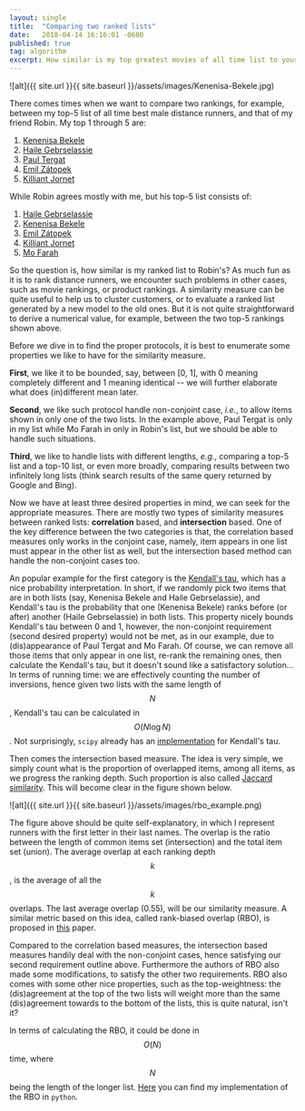 ```yaml
---
layout: single
title:  "Comparing two ranked lists"
date:   2018-04-14 16:16:01 -0600
published: true
tag: algorithm
excerpt: How similar is my top greatest movies of all time list to yours?
---
```

![alt]({{ site.url }}{{ site.baseurl }}/assets/images/Kenenisa-Bekele.jpg)

There comes times when we want to compare two rankings, for example, between my top-5 list of all time best male distance runners, and that of my friend Robin. My top 1 through 5 are:

1. [Kenenisa Bekele](https://en.wikipedia.org/wiki/Kenenisa_Bekele)
2. [Haile Gebrselassie](https://en.wikipedia.org/wiki/Haile_Gebrselassie) 
3. [Paul Tergat](https://en.wikipedia.org/wiki/Paul_Tergat) 
4. [Emil Zátopek](https://en.wikipedia.org/wiki/Emil_Z%C3%A1topek)
5. [Killiant Jornet](https://en.wikipedia.org/wiki/K%C3%ADlian_Jornet_Burgada)

While Robin agrees mostly with me, but his top-5 list consists of:

1. [Haile Gebrselassie](https://en.wikipedia.org/wiki/Haile_Gebrselassie) 
2. [Kenenisa Bekele](https://en.wikipedia.org/wiki/Kenenisa_Bekele)
3. [Emil Zátopek](https://en.wikipedia.org/wiki/Emil_Z%C3%A1topek)
4. [Killiant Jornet](https://en.wikipedia.org/wiki/K%C3%ADlian_Jornet_Burgada)
5. [Mo Farah](https://en.wikipedia.org/wiki/Mo_Farah)

So the question is, how similar is my ranked list to Robin's? As much fun as it is to rank distance runners, we encounter such problems in other cases, such as movie rankings, or product rankings. A similarity measure can be quite useful to help us to cluster customers, or to evaluate a ranked list generated by a new model to the old ones. But it is not quite straightforward to derive a numerical value, for example, between the two top-5 rankings shown above. 

Before we dive in to find the proper protocols, it is best to enumerate some properties we like to have for the similarity measure. 

**First**, we like it to be bounded, say, between [0, 1], with 0 meaning completely different and 1 meaning identical -- we will further elaborate what does (in)different mean later. 

**Second**, we like such protocol handle non-conjoint case, *i.e.*, to allow items shown in only one of the two lists. In the example above, Paul Tergat is only in my list while Mo Farah in only in Robin's list, but we should be able to handle such situations. 

**Third**, we like to handle lists with different lengths, *e.g.*, comparing a top-5 list and a top-10 list, or even more broadly, comparing results between two infinitely long lists (think search results of the same query returned by Google and Bing). 

Now we have at least three desired properties in mind, we can seek for the appropriate measures. There are mostly two types of similarity measures between ranked lists: **correlation** based, and **intersection** based. One of the key difference between the two categories is that, the correlation based measures only works in the conjoint case, namely, item appears in one list must appear in the other list as well, but the intersection based method can handle the non-conjoint cases too.

An popular example for the first category is the [Kendall's tau](https://en.wikipedia.org/wiki/Kendall_rank_correlation_coefficient), which has a nice probability interpretation. In short, if we randomly pick two items that are in both lists (say, Kenenisa Bekele and Haile Gebrselassie), and Kendall's tau is the probability that one (Kenenisa Bekele) ranks before (or after) another (Haile Gebrselassie) in both lists. This property nicely bounds Kendall's tau between 0 and 1, however, the non-conjoint requirement (second desired property) would not be met, as in our example, due to (dis)appearance of Paul Tergat and Mo Farah. Of course, we can remove all those items that only appear in one list, re-rank the remaining ones, then calculate the Kendall's tau, but it doesn't sound like a satisfactory solution... In terms of running time: we are effectively counting the number of inversions, hence given two lists with the same length of $$N$$, Kendall's tau can be calculated in $$O(N \log N)$$. Not surprisingly, `scipy` already has an [implementation](https://docs.scipy.org/doc/scipy/reference/generated/scipy.stats.kendalltau.html) for Kendall's tau. 

Then comes the intersection based measure. The idea is very simple, we simply count what is the proportion of overlapped items, among all items, as we progress the ranking depth. Such proportion is also called [Jaccard similarity](https://en.wikipedia.org/wiki/Jaccard_index). This will become clear in the figure shown below. 

![alt]({{ site.url }}{{ site.baseurl }}/assets/images/rbo_example.png)

The figure above should be quite self-explanatory, in which I represent runners with the first letter in their last names. The overlap is the ratio between the length of common items set (intersection) and the total item set (union). The average overlap at each ranking depth $$k$$, is the average of all the $$k$$ overlaps. The last average overlap (0.55), will be our similarity measure. A similar metric based on this idea, called rank-biased overlap (RBO), is proposed in [this](http://www.williamwebber.com/research/papers/wmz10_tois.pdf) paper. 

Compared to the correlation based measures, the intersection based measures handily deal with the non-conjoint cases, hence satisfying our second requirement outline above. Furthermore the authors of RBO also made some modifications, to satisfy the other two requirements. RBO also comes with some other nice properties, such as the top-weightness: the (dis)agreement at the top of the two lists will weight more than the same (dis)agreement towards to the bottom of the lists, this is quite natural, isn't it?

In terms of calculating the RBO, it could be done in $$O(N)$$ time, where $$N$$ being the length of the longer list. [Here](https://github.com/changyaochen/rbo) you can find my implementation of the RBO in `python`.